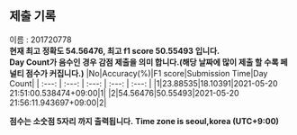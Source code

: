 


  
## 제출 기록  
이름 : 201720778  
**현재 최고 정확도 54.56476, 최고 f1 score 50.55493 입니다.**  
**Day Count가 음수인 경우 감점 제출을 의미 합니다.(해당 날짜에 많이 제출 할 수록 페널티 점수가 커집니다.)**
|No|Accuracy(%)|F1 score|Submission Time|Day Count|
| :---: | :---: | :---: | :---: | :---: |
|1|23.88535|18.10391|2021-05-20 21:51:00.538474+09:00|1|
|2|54.56476|50.55493|2021-05-20 21:56:11.943697+09:00|2|


**점수는 소숫점 5자리 까지 출력됩니다.**
**Time zone is seoul,korea (UTC+9:00)**
